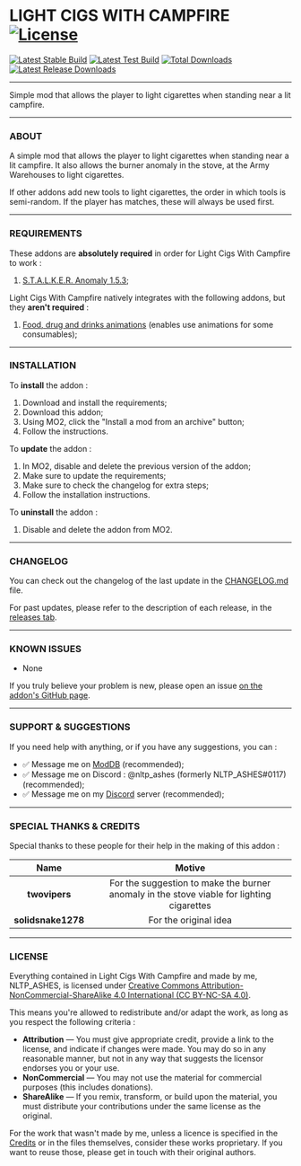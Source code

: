 # LIGHT CIGS WITH CAMPFIRE [![License](https://licensebuttons.net/l/by-nc-sa/4.0/88x31.png)](https://creativecommons.org/licenses/by-nc-sa/4.0/)

[![Latest Stable Build](https://img.shields.io/github/v/release/nltp-ashes/Light-Cigs-With-Campfire?label=Latest%20Stable%20Build&color=brightgreen)](https://github.com/nltp-ashes/Light-Cigs-With-Campfire/releases/latest) [![Latest Test Build](https://img.shields.io/github/v/release/nltp-ashes/Light-Cigs-With-Campfire?include_prereleases&filter=*rc*&display_name=tag&label=Latest%20Test%20Build&color=yellow)]() [![Total Downloads](https://img.shields.io/github/downloads/nltp-ashes/Light-Cigs-With-Campfire/total.svg?label=Downloads%20(All%20Time))](https://github.com/nltp-ashes/Light-Cigs-With-Campfire/releases) [![Latest Release Downloads](https://img.shields.io/github/downloads/nltp-ashes/Light-Cigs-With-Campfire/latest/total.svg?label=Downloads%20(Latest%20Release))](https://github.com/nltp-ashes/Light-Cigs-With-Campfire/releases/latest)

---

Simple mod that allows the player to light cigarettes when standing near a lit campfire.

---

### ABOUT

A simple mod that allows the player to light cigarettes when standing near a lit campfire. It also allows the burner anomaly in the stove, at the Army Warehouses to light cigarettes.

If other addons add new tools to light cigarettes, the order in which tools is semi-random. If the player has matches, these will always be used first.

---

### REQUIREMENTS

These addons are **absolutely required** in order for Light Cigs With Campfire to work :
1. [S.T.A.L.K.E.R. Anomaly 1.5.3](https://www.moddb.com/mods/stalker-anomaly/downloads/stalker-anomaly-153);

Light Cigs With Campfire natively integrates with the following addons, but they **aren't required** :
1. [Food, drug and drinks animations](https://www.moddb.com/mods/stalker-anomaly/addons/food-drug-and-drinks-animations-reuploaded) (enables use animations for some consumables);

---

### INSTALLATION

To **install** the addon :
1. Download and install the requirements;
2. Download this addon;
3. Using MO2, click the "Install a mod from an archive" button;
4. Follow the instructions.

To **update** the addon :
1. In MO2, disable and delete the previous version of the addon;
2. Make sure to update the requirements;
3. Make sure to check the changelog for extra steps;
4. Follow the installation instructions.

To **uninstall** the addon :
1. Disable and delete the addon from MO2.

---

### CHANGELOG

You can check out the changelog of the last update in the [CHANGELOG.md](CHANGELOG.md) file.

For past updates, please refer to the description of each release, in the [releases tab](https://github.com/nltp-ashes/Light-Cigs-With-Campfire/releases).

---

### KNOWN ISSUES

- None

If you truly believe your problem is new, please open an issue [on the addon's GitHub page](https://github.com/nltp-ashes/Light-Cigs-With-Campfire/issues/new).

---

### SUPPORT & SUGGESTIONS

If you need help with anything, or if you have any suggestions, you can :
- ✅ Message me on [ModDB](https://www.moddb.com/members/nltp-ashes) (recommended);
- ✅ Message me on Discord : @nltp_ashes (formerly NLTP_ASHES#0117) (recommended);
- ✅ Message me on my [Discord](https://discord.gg/7Z8S2qg) server (recommended);

---

### SPECIAL THANKS & CREDITS

Special thanks to these people for their help in the making of this addon :

|        Name        |                                          Motive                                           |
|:------------------:|:-----------------------------------------------------------------------------------------:|
|   **twovipers**    | For the suggestion to make the burner anomaly in the stove viable for lighting cigarettes |
| **solidsnake1278** |                                   For the original idea                                   |

---

### LICENSE

Everything contained in Light Cigs With Campfire and made by me, NLTP_ASHES, is licensed under [Creative Commons Attribution-NonCommercial-ShareAlike 4.0 International (CC BY-NC-SA 4.0)](https://creativecommons.org/licenses/by-nc-sa/4.0/).

This means you're allowed to redistribute and/or adapt the work, as long as you respect the following criteria :
- **Attribution** — You must give appropriate credit, provide a link to the license, and indicate if changes were made. You may do so in any reasonable manner, but not in any way that suggests the licensor endorses you or your use.
- **NonCommercial** — You may not use the material for commercial purposes (this includes donations).
- **ShareAlike** — If you remix, transform, or build upon the material, you must distribute your contributions under the same license as the original.

For the work that wasn't made by me, unless a licence is specified in the [Credits](#special-thanks--credits) or in the files themselves, consider these works proprietary. If you want to reuse those, please get in touch with their original authors.

